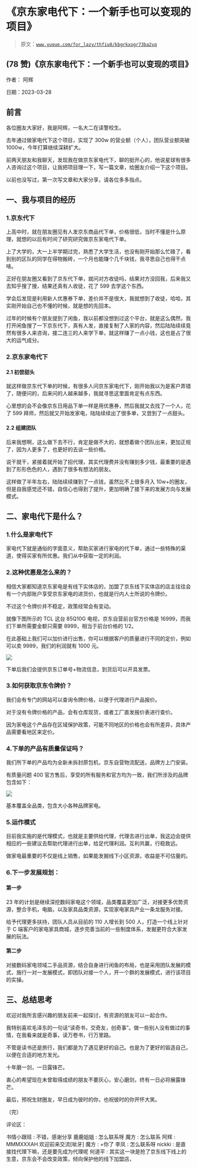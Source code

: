 # 《京东家电代下：一个新手也可以变现的项目》

> 原文：[`www.yuque.com/for_lazy/thfiu8/kbgrkxogr73ba2vq`](https://www.yuque.com/for_lazy/thfiu8/kbgrkxogr73ba2vq)



## (78 赞)《京东家电代下：一个新手也可以变现的项目》 

作者： 阿辉 

日期：2023-03-28 

## 前言 

各位圈友大家好，我是阿辉，一名大二在读警校生。 

去年通过做家电代下这个项目，实现了 300w 的营业额（个人），团队营业额突破 1000w，今年打算继续深耕扩大。 

前两天朋友和我聊天，发现我在做京东家电代下，聊的挺开心的，他说星球有很多人咨询过这个项目，让我把项目理一下，写一篇文章，给圈友介绍一下这个项目。 

以前也没写过，第一次写文章和大家分享，请各位多多指点。 

## 一、我与项目的经历 

### 1.京东代下 

上高中时，就在朋友圈见有人发京东商品代下单，价格很低，当时不懂是什么原理，就想的以后有时间了研究研究做京东家电代下单。 

上了大学的，大一上半学期过完，熟悉了大学生活，也没有刚开始那么忙碌了，看到别的区队的同学在得物搬砖，一个月也能赚个几千块钱，我寻思自己也得干点啥。 

正好在朋友圈又看到了京东代下单，就问对方收徒吗，结果对方没回我，后来我又去知乎搜了搜，结果还真有人收徒，花了 599 去学这个东西。 

学会后发现是利用新人优惠券下单，差价并不是很大，我就想到了收徒，哈哈，其实刚开始自己也不懂的时候，就是想的先回本。 

过年的时候有个朋友提到了闲鱼，我以前都没想到过这个平台，就是这么偶然，我打开闲鱼搜了一下京东代下，真有人发，直接复制了人家的内容，然后陆陆续续竟然有很多人来咨询，接二连三的人来学下单，就这样赚了一点小钱，这也是占了很大的运气成分。 

### 2.京东家电代下 

#### 2.1 初尝甜头 

就这样做京东代下单的时候，有很多人问京东家电代下，刚开始我以为是客户弄错了，随便问的，后来问的人越来越多，我就寻思这里面肯定有点东西。 

心里想的会不会像京东日用品下单一样是用优惠券，然后我就又去找了一个人，花了 599 拜师，然后就又开始发家电，陆陆续续出了很多单，又尝到了一点甜头。 

#### 2.2 组建团队 

后来我想啊，这么做下去不行，肯定是做不大的，就想着做个团队出来，更加正规了，因为人更多了，也更好的去谈一些价格。 

说干就干，紧接着就开始了招代理，其实代理费并没有赚到多少钱，最重要的是遇到了形形色色的人，遇到了很多有想法的朋友。 

这样做了半年左右，陆陆续续赚到了一点钱，虽然比不上很多月入 10w+的圈友，但是自我感觉还不错，自信心也得到了提升，更加明确了接下来的发展方向与发展模式。 

## 二、家电代下是什么？ 

### 1.什么是家电代下 

家电代下就是通俗的字面意义，帮助买家进行家电的代下单，通过一些特殊的渠道，使得买家有所优惠。我们从中获取一定的利润。 

### 2.这种优惠是怎么来的？ 

相信大家都知道京东家电是有线下实体店的，加盟了京东线下实体店的店主往往会有一个内部账户享受京东家电的进货价，也就是行内人士所说的令牌价。 

不过这个令牌价并不稳定，政策经常会有变动。 

就像下图所示的 TCL 这台 85Q10G 电视，京东自营前台官方价格是 16999，而我们下单所需要金额只需要 8999，相当于前台价格的 1/2。 

在此基础上我们可以加价进行出售，你可以根据客户的质量进行不同的定价，例如可以卖 9999，我们的利润就有 1000 元。 

![](img/70dbc69f732eafc2575085b84ba4fe84.png)  

下单后我们会提供京东订单号+物流信息，到货后可以开具发票。 

### 3.如何获取京东令牌价？ 

我们会有专门的网站可以查询令牌价格，以便于代理进行产品报价。 

对于没有令牌价格的产品，会有仓库现货，或者工厂直发报价表进行查价。 

因为家电这个产品存在区域保护政策，可能不同地区的价格也会有所差异，具体产品需要看地区来定价。 

### 4.下单的产品有质量保证吗？ 

我们所下单的产品均为全新未拆封原包机，京东自营物流配送，品牌方上门安装。 

有质量问题 400 官方售后，享受的所有服务和官方均为一致，我们所涉及的品牌包含如下： 

![](img/2276268638a4f1d1aa01164ca0c7555c.png)  

基本覆盖全品类，包含大小各种品牌家电。 

### 5.运作模式 

目前我实施的是代理模式，也就是主要供给代理，代理去进行出单，我这边会提供相应的一些建议去帮助代理进行出单，给足代理利润。互利共赢，行稳致远。 

做家电最重要的不仅是线上销售，如果能发掘线下小区资源，收益是不可估量的。 

### 6.下一步发展规划： 

#### 第一步 

23 年的计划是继续深挖数码家电这个领域，品类覆盖更加广泛，对接更多优势资源，整合手机，电脑，以及家具品类资源，实现家电家具产业一条龙服务对接。 

给予代理更多扶持，团队人员从目前的 110 人增长到 500 人，打造一个线上针对于 C 端客户的家电家具商城，逐步完善当前的一些制度体系，发掘更符合大家发展的玩法。 

#### 第二步 

对接数码家电领域二手品资源，结合自身进行闲鱼的布局，也是采用团队发展的模式，施行一对一发展模式，即团队对接一个人，开一个群的发展模式，进行该项目的实操。 

## 三、总结思考 

欢迎对我所言感兴趣的朋友前来一起探讨，有资源的朋友可以一起合作。 

我特别喜欢毛泽东的一句话“读奇书，交奇友，创奇事”。做一些别人没有做过的事情，在我看来就是奇事，读万卷书，行万里路。 

不管是读书还是旅行，我们都是为了遇见更好的自己。也是为了更好的锻造自己，以便在合适的地方发光。 

十年磨一剑，一日露锋芒。 

衷心的希望现在未曾取得成绩的朋友不要灰心，安心磨剑，终有一日必将展露锋芒。 

最后，预祝生财圈友，早日成为彼时的你，也祝彼时的你开怀大笑。 

（完） 

评论区： 

书情小跟班 : 不错，感谢分享 鹿鹿姐姐 : 怎么联系呀 魔方 : 怎么联系 阿辉 : MMMXXXAH 欢迎前来交流[呲牙] 魔方 : +你了 李凤 : 怎么联系呀 nickki : 是直接找代理下嘛，还是要先成为代理呢 何道平 : 其实这一块是抢了京东线下线上的生意，京东会不会改变政策，倾向保护他的线下加盟店，